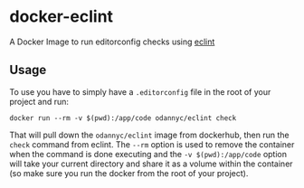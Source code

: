 # docker-eclint
A Docker Image to run editorconfig checks using [eclint](https://github.com/jedmao/eclint)

## Usage
To use you have to simply have a `.editorconfig` file in the root of your project and run:

```
docker run --rm -v $(pwd):/app/code odannyc/eclint check
```

That will pull down the `odannyc/eclint` image from dockerhub, then run the `check` command from eclint.
The `--rm` option is used to remove the container when the command is done executing and the `-v $(pwd):/app/code` option will take your current directory and share it as a volume within the container (so make sure you run the docker from the root of your project).
